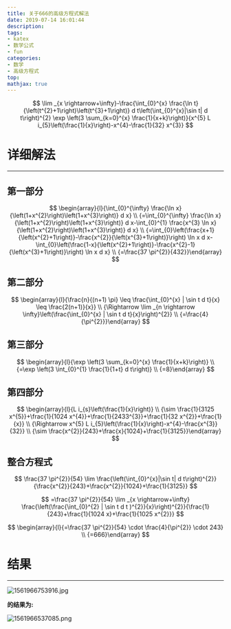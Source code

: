 ```yaml
---
title: 关于666的高级方程式解法
date: 2019-07-14 16:01:44
description:
tags: 
- katex
- 数学公式
- fun
categories:
- 数学
- 高级方程式
top:
mathjax: true
---
```


$$
\lim _{x \rightarrow+\infty}-\frac{\int_{0}^{x} \frac{\ln t}{\left(t^{2}+1\right)\left(t^{3}+1\right)} d t\left(\int_{0}^{x}|\sin t| d t\right)^{2} \exp \left(3 \sum_{k=0}^{x} \frac{1}{x+k}\right)}{x^{5} L i_{5}\left(\frac{1}{x}\right)-x^{4}-\frac{1}{32} x^{3}}
$$

<!-- more -->

# **详细解法**

------

## **第一部分**


$$
\begin{array}{l}{\int_{0}^{\infty} \frac{\ln x}{\left(1+x^{2}\right)\left(1+x^{3}\right)} d x} \\ {=\int_{0}^{\infty} \frac{\ln x}{\left(1+x^{2}\right)\left(1+x^{3}\right)} d x-\int_{0}^{1} \frac{x^{3} \ln x}{\left(1+x^{2}\right)\left(1+x^{3}\right)} d x} \\ {=\int_{0}\left(\frac{x+1}{\left(x^{2}+1\right)}-\frac{x^{2}}{\left(x^{3}+1\right)}\right) \ln x d x-\int_{0}\left(\frac{1-x}{\left(x^{2}+1\right)}-\frac{x^{2}-1}{\left(x^{3}+1\right)}\right) \ln x d x} \\ {=\frac{37 \pi^{2}}{432}}\end{array}
$$
## **第二部分**


$$
\begin{array}{l}{\frac{n}{(n+1) \pi} \leq \frac{\int_{0}^{x} | \sin t d t}{x} \leq \frac{2(n+1)}{x}} \\ {\Rightarrow \lim _{n \rightarrow \infty}\left(\frac{\int_{0}^{x} | \sin t d t}{x}\right)^{2}} \\ {=\frac{4}{\pi^{2}}}\end{array}
$$
## **第三部分**


$$
\begin{array}{l}{\exp \left(3 \sum_{k=0}^{x} \frac{1}{x+k}\right)} \\ {=\exp \left(3 \int_{0}^{1} \frac{1}{1+t} d t\right)} \\ {=8}\end{array}
$$
## **第四部分**


$$
\begin{array}{l}{L i_{s}\left(\frac{1}{x}\right)} \\ {\sim \frac{1}{3125 x^{5}}+\frac{1}{1024 x^{4}}+\frac{1}{2433^{3}}+\frac{1}{32 x^{2}}+\frac{1}{x}} \\ {\Rightarrow x^{5} L i_{5}\left(\frac{1}{x}\right)-x^{4}-\frac{x^{3}}{32}} \\ {\sim \frac{x^{2}}{243}+\frac{x}{1024}+\frac{1}{3125}}\end{array}
$$
## **整合方程式**


$$
\frac{37 \pi^{2}}{54} \lim \frac{\left(\int_{0}^{x}|\sin t| d t\right)^{2}}{\frac{x^{2}}{243}+\frac{x^{2}}{1024}+\frac{1}{3125}}
$$

$$
=\frac{37 \pi^{2}}{54} \lim _{x \rightarrow+\infty} \frac{\left(\frac{\int_{0}^{2} | \sin t d t )^{2}}{x}\right)^{2}}{\frac{1}{243}+\frac{1}{1024 x}+\frac{1}{1025 x^{2}}}
$$

$$
\begin{array}{l}{=\frac{37 \pi^{2}}{54} \cdot \frac{4}{\pi^{2}} \cdot 243} \\ {=666}\end{array}
$$

# **结果**

------

![1561966753916.jpg](https://i.loli.net/2019/07/14/5d2ae275dee3a76284.jpg)



**的结果为:**

![1561966537085.png](https://i.loli.net/2019/07/14/5d2ae27fbb8f896629.png)

